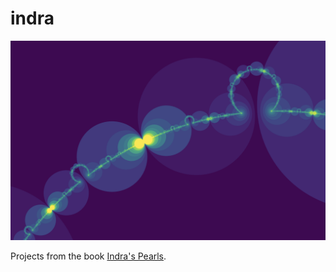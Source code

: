 # indra

![necklace](images/necklace-zoom.png)

Projects from the book [Indra's Pearls](http://klein.math.okstate.edu/IndrasPearls/).
